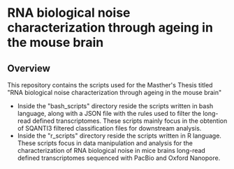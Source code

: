 # RNA biological noise characterization through ageing in the mouse brain

## Overview

This repository contains the scripts used for the Masther's Thesis titled "RNA biological noise characterization through ageing in the mouse brain"

- Inside the "bash_scripts" directory reside the scripts written in bash language, along with a JSON file with the rules used to filter the long-read defined transcriptomes. These scripts mainly focus in the obtention of SQANTI3 filtered classification files for downstream analysis. 
- Inside the "r_scripts" directory reside the scripts written in R language. These scripts focus in data manipulation and analysis for the characterization of RNA biological noise in mice brains long-read defined transcriptomes sequenced with PacBio and Oxford Nanopore. 
